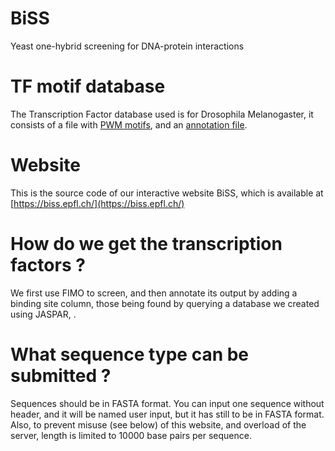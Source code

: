 # BiSS
Yeast one-hybrid screening for DNA-protein interactions

# TF motif database
The Transcription Factor database used is for Drosophila Melanogaster, it consists of a file with [PWM motifs](https://github.com/DeplanckeLab/BiSS/blob/main/db/dmel_only.meme-io), and an [annotation file](https://github.com/DeplanckeLab/BiSS/blob/main/db/annotations.tsv).

# Website
This is the source code of our interactive website BiSS, which is available at [https://biss.epfl.ch/](https://biss.epfl.ch/)

# How do we get the transcription factors ?
We first use FIMO to screen, and then annotate its output by adding a binding site column, those being found by querying a database we created using JASPAR, .

# What sequence type can be submitted ?
Sequences should be in FASTA format. You can input one sequence without header, and it will be named user input, but it has still to be in FASTA format.
Also, to prevent misuse (see below) of this website, and overload of the server, length is limited to 10000 base pairs per sequence.
